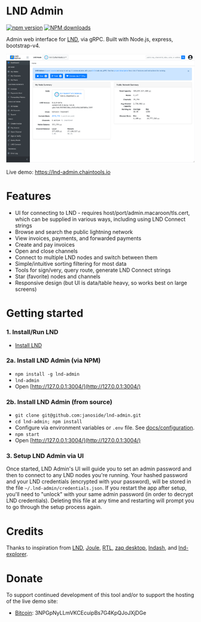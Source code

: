 # LND Admin

[![npm version][npm-ver-img]][npm-ver-url] [![NPM downloads][npm-dl-img]][npm-dl-url]

Admin web interface for [LND](https://github.com/lightningnetwork/lnd), via gRPC. Built with Node.js, express, bootstrap-v4.

![](docs/screenshots/dashboard.png)

Live demo: https://lnd-admin.chaintools.io

# Features

* UI for connecting to LND - requires host/port/admin.macaroon/tls.cert, which can be supplied in various ways, including using LND Connect strings
* Browse and search the public lightning network
* View invoices, payments, and forwarded payments
* Create and pay invoices
* Open and close channels
* Connect to multiple LND nodes and switch between them
* Simple/intuitive sorting filtering for most data
* Tools for sign/very, query route, generate LND Connect strings
* Star (favorite) nodes and channels
* Responsive design (but UI is data/table heavy, so works best on large screens)


# Getting started

### 1. Install/Run LND

* [Install LND](https://github.com/lightningnetwork/lnd/blob/master/docs/INSTALL.md)

### 2a. Install LND Admin (via NPM)

* `npm install -g lnd-admin`
* `lnd-admin`
* Open [http://127.0.0.1:3004/](http://127.0.0.1:3004/)

### 2b. Install LND Admin (from source)

* `git clone git@github.com:janoside/lnd-admin.git`
* `cd lnd-admin; npm install`
* Configure via environment variables or `.env` file. See [docs/configuration](docs/configuration.md).
* `npm start`
* Open [http://127.0.0.1:3004/](http://127.0.0.1:3004/)

### 3. Setup LND Admin via UI

Once started, LND Admin's UI will guide you to set an admin password and then to connect to any LND nodes you're running. Your hashed password and your LND credentials (encrypted with your password), will be stored in the file `~/.lnd-admin/credentials.json`. If you restart the app after setup, you'll need to "unlock" with your same admin password (in order to decrypt LND credentials). Deleting this file at any time and restarting will prompt you to go through the setup process again.


# Credits

Thanks to inspiration from [LND](https://github.com/lightningnetwork/lnd), [Joule](https://lightningjoule.com/), [RTL](https://github.com/ShahanaFarooqui/RTL), [zap desktop](https://github.com/LN-Zap/zap-desktop), [lndash](https://github.com/djmelik/lndash), and [lnd-explorer](https://github.com/altangent/lnd-explorer).

# Donate

To support continued development of this tool and/or to support the hosting of the live demo site:

* [Bitcoin](bitcoin:3NPGpNyLLmVKCEcuipBs7G4KpQJoJXjDGe): 3NPGpNyLLmVKCEcuipBs7G4KpQJoJXjDGe



[npm-ver-img]: https://img.shields.io/npm/v/lnd-admin.svg?style=flat
[npm-ver-url]: https://www.npmjs.com/package/lnd-admin
[npm-dl-img]: http://img.shields.io/npm/dm/lnd-admin.svg?style=flat
[npm-dl-url]: https://npmcharts.com/compare/lnd-admin?minimal=true
